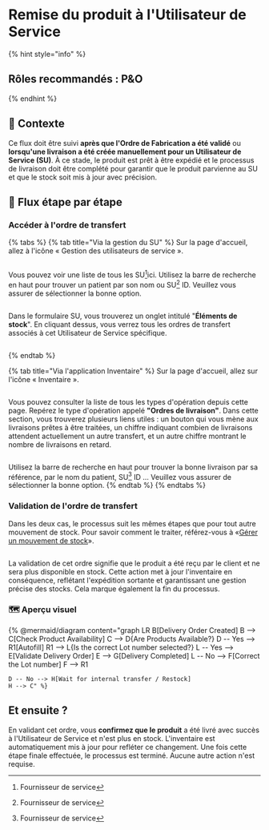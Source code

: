 # Remise du produit à l'Utilisateur de Service

{% hint style="info" %}
## Rôles recommandés : P\&O
{% endhint %}

## **🧭** Contexte&#x20;

Ce flux doit être suivi **après que l'Ordre de Fabrication a été validé** ou **lorsqu'une livraison a été créée manuellement pour un Utilisateur de Service (SU)**. À ce stade, le produit est prêt à être expédié et le processus de livraison doit être complété pour garantir que le produit parvienne au SU et que le stock soit mis à jour avec précision.

## 🔄 Flux étape par étape&#x20;

### Accéder à l'ordre de transfert

{% tabs %}
{% tab title="Via la gestion du SU" %}
Sur la page d'accueil, allez à l'icône « Gestion des utilisateurs de service ».&#x20;

<figure><img src="https://2479359880-files.gitbook.io/~/files/v0/b/gitbook-x-prod.appspot.com/o/spaces%2FnTWGcVv7ikvz7HIC0Dby%2Fuploads%2FwgYqssYNXVtjPhYKKBCa%2Fimage.png?alt=media&#x26;token=e2aac634-e10d-49ba-b5c1-4b7793532432" alt=""><figcaption></figcaption></figure>

Vous pouvez voir une liste de tous les SU[^1]ici. Utilisez la barre de recherche en haut pour trouver un patient par son nom ou SU[^1] ID. Veuillez vous assurer de sélectionner la bonne option.

<figure><img src="https://2479359880-files.gitbook.io/~/files/v0/b/gitbook-x-prod.appspot.com/o/spaces%2FnTWGcVv7ikvz7HIC0Dby%2Fuploads%2FqXqX10GKFUpZ6yfM8R8Q%2Fimage.png?alt=media&#x26;token=05d8cde9-c530-457f-91aa-86e689d6282a" alt=""><figcaption></figcaption></figure>

Dans le formulaire SU, vous trouverez un onglet intitulé "**Éléments de stock**". En cliquant dessus, vous verrez tous les ordres de transfert associés à cet Utilisateur de Service spécifique.&#x20;

<figure><img src="https://2479359880-files.gitbook.io/~/files/v0/b/gitbook-x-prod.appspot.com/o/spaces%2FnTWGcVv7ikvz7HIC0Dby%2Fuploads%2FniSbVG2ONAzGYSPJCWr5%2Fimage.png?alt=media&#x26;token=49962a84-dcab-4a48-a697-771b9a223e49" alt=""><figcaption></figcaption></figure>


{% endtab %}

{% tab title="Via l'application Inventaire" %}
Sur la page d'accueil, allez sur l'icône « Inventaire ».&#x20;

<figure><img src="https://2479359880-files.gitbook.io/~/files/v0/b/gitbook-x-prod.appspot.com/o/spaces%2FnTWGcVv7ikvz7HIC0Dby%2Fuploads%2FeNwL1w4TBoeI2GvrH9hi%2Fimage.png?alt=media&#x26;token=7ae73df6-66b3-4ebe-9716-8f103b064905" alt=""><figcaption></figcaption></figure>

Vous pouvez consulter la liste de tous les types d'opération depuis cette page. Repérez le type d'opération appelé **"Ordres de livraison"**. Dans cette section, vous trouverez plusieurs liens utiles : un bouton qui vous mène aux livraisons prêtes à être traitées, un chiffre indiquant combien de livraisons attendent actuellement un autre transfert, et un autre chiffre montrant le nombre de livraisons en retard.

<figure><img src="https://2479359880-files.gitbook.io/~/files/v0/b/gitbook-x-prod.appspot.com/o/spaces%2FnTWGcVv7ikvz7HIC0Dby%2Fuploads%2FpZtgdjXkTQeuvC5jAe0S%2Fimage.png?alt=media&#x26;token=069aa569-8132-4379-b4a8-d5165dea9d7a" alt=""><figcaption></figcaption></figure>

Utilisez la barre de recherche en haut pour trouver la bonne livraison par sa référence, par le nom du patient, SU[^1] ID ... Veuillez vous assurer de sélectionner la bonne option.
{% endtab %}
{% endtabs %}

### Validation de l'ordre de transfert

Dans les deux cas, le processus suit les mêmes étapes que pour tout autre mouvement de stock. Pour savoir comment le traiter, référez-vous à «[Gérer un mouvement de stock](../gestion-des-stocks)».

<figure><img src="https://2479359880-files.gitbook.io/~/files/v0/b/gitbook-x-prod.appspot.com/o/spaces%2FnTWGcVv7ikvz7HIC0Dby%2Fuploads%2FwL7HOsCE6UGcr9GxZXeL%2Fimage.png?alt=media&#x26;token=b3270733-000f-456a-ac88-09f093d46e19" alt=""><figcaption></figcaption></figure>

&#x20;La validation de cet ordre signifie que le produit a été reçu par le client et ne sera plus disponible en stock. Cette action met à jour l'inventaire en conséquence, reflétant l'expédition sortante et garantissant une gestion précise des stocks. Cela marque également la fin du processus.



### 🗺️ Aperçu visuel&#x20;

{% @mermaid/diagram content="graph LR
    B[Delivery Order Created]
    B --> C[Check Product Availability]
    C --> D{Are Products Available?}
    D -- Yes --> R1[Autofill]
    R1 --> L{Is the correct Lot number selected?}
    L -- Yes --> E[Validate Delivery Order]
    E --> G[Delivery Completed]
    L -- No --> F[Correct the Lot number]
    F --> R1

    D -- No --> H[Wait for internal transfer / Restock]
    H --> C" %}

## Et ensuite ?&#x20;

En validant cet ordre, vous **confirmez que le produit** a été livré avec succès à l'Utilisateur de Service et n'est plus en stock. L'inventaire est automatiquement mis à jour pour refléter ce changement. Une fois cette étape finale effectuée, le processus est terminé. Aucune autre action n'est requise.

[^1]: Fournisseur de service
